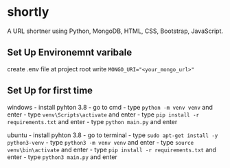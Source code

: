 # shortly
A URL shortner using Python, MongoDB, HTML, CSS, Bootstrap, JavaScript.

## Set Up Environemnt varibale
create .env file at project root
write `MONGO_URI="<your_mongo_url>"`

## Set Up for first time
windows
    - install pyhton 3.8
    - go to cmd
    - type `python -m venv venv` and enter
    - type `venv\Scripts\activate` and enter
    - type `pip install -r requirements.txt` and enter
    - type `python main.py` and enter

ubuntu
    - install pyhton 3.8
    - go to terminal
    - type `sudo apt-get install -y python3-venv`
    - type `python3 -m venv venv` and enter
    - type `source venv\bin\activate` and enter
    - type `pip install -r requirements.txt` and enter
    - type `python3 main.py` and enter
